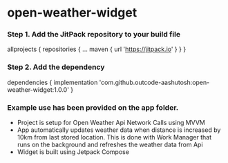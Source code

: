 # open-weather-widget

### Step 1. Add the JitPack repository to your build file

allprojects {
		repositories {
			...
			maven { url 'https://jitpack.io' }
		}
	}
	
	
### Step 2. Add the dependency

dependencies {
	        implementation 'com.github.outcode-aashutosh:open-weather-widget:1.0.0'
	}


### Example use has been provided on the app folder.

- Project is setup for Open Weather Api Network Calls using MVVM
- App automatically updates weather data when distance is increased by 10km from last stored location. This is done with Work Manager that runs on the background and refreshes the weather data from Api
- Widget is built using Jetpack Compose

